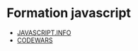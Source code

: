 # Formation javascript

- [JAVASCRIPT.INFO](https://fr.javascript.info/)
- [CODEWARS](https://www.codewars.com/)
